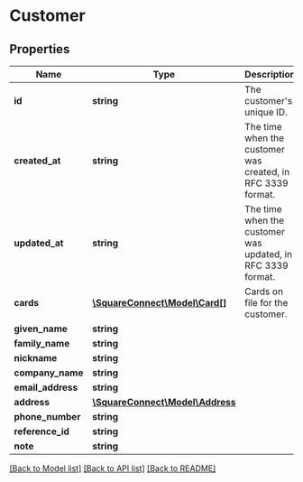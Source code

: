 # Customer

## Properties
Name | Type | Description | Notes
------------ | ------------- | ------------- | -------------
**id** | **string** | The customer&#39;s unique ID. | [optional] 
**created_at** | **string** | The time when the customer was created, in RFC 3339 format. | [optional] 
**updated_at** | **string** | The time when the customer was updated, in RFC 3339 format. | [optional] 
**cards** | [**\SquareConnect\Model\Card[]**](Card.md) | Cards on file for the customer. | [optional] 
**given_name** | **string** |  | [optional] 
**family_name** | **string** |  | [optional] 
**nickname** | **string** |  | [optional] 
**company_name** | **string** |  | [optional] 
**email_address** | **string** |  | [optional] 
**address** | [**\SquareConnect\Model\Address**](Address.md) |  | [optional] 
**phone_number** | **string** |  | [optional] 
**reference_id** | **string** |  | [optional] 
**note** | **string** |  | [optional] 

[[Back to Model list]](../README.md#documentation-for-models) [[Back to API list]](../README.md#documentation-for-api-endpoints) [[Back to README]](../README.md)


